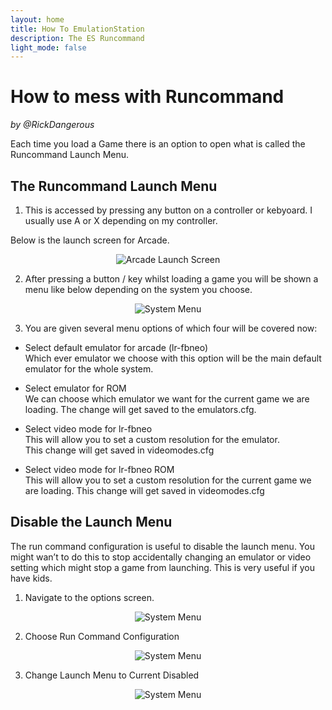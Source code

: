```yaml
---
layout: home
title: How To EmulationStation
description: The ES Runcommand
light_mode: false
---
```


# How to mess with Runcommand  
_by @RickDangerous_

Each time you load a Game there is an option to open what is called
the Runcommand Launch Menu.

## The Runcommand Launch Menu

1. This is accessed by pressing any button on a controller or kebyoard.
I usually use A or X depending on my controller.

Below is the launch screen for Arcade.

<div style="text-align: center;">
  
  ![Arcade Launch Screen](../../../../assets/guides/emulationstation/runcommand_1.png "Arcade Launch Screen")
</div>

2. After pressing a button / key whilst loading a game you will be shown
a menu like below depending on the system you choose.

<div style="text-align: center;">
  
  ![System Menu](../../../../assets/guides/emulationstation/runcommand_2.png "System Menu")
</div>

3. You are given several menu options of which four will be covered now:

- Select default emulator for arcade (lr-fbneo)  
Which ever emulator we choose with this option will be the main default emulator for the whole system.

- Select emulator for ROM  
We can choose which emulator we want for the current game we are loading. The change will get saved to the emulators.cfg.

- Select video mode for lr-fbneo  
This will allow you to set a custom resolution for the emulator.  
This change will get saved in videomodes.cfg

- Select video mode for lr-fbneo ROM  
This will allow you to set a custom resolution for the current game we are loading. This change will get saved in videomodes.cfg

## Disable the Launch Menu

The run command configuration is useful to disable the launch menu. You might wan’t to do this to stop accidentally changing an emulator or video setting which might stop a game from launching. This is very useful if you have kids.

1. Navigate to the options screen.

<div style="text-align: center;">
  
  ![System Menu](../../../../assets/guides/emulationstation/runcommand_3.png "System Menu")
</div>

2. Choose Run Command Configuration

<div style="text-align: center;">
  
  ![System Menu](../../../../assets/guides/emulationstation/runcommand_4.png "System Menu")
</div>

3. Change Launch Menu to Current Disabled

<div style="text-align: center;">
  
  ![System Menu](../../../../assets/guides/emulationstation/runcommand_5.png "System Menu")
</div>
